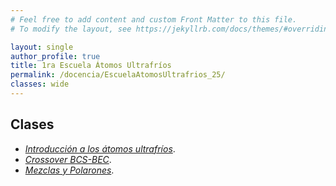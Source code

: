 ```yaml
---
# Feel free to add content and custom Front Matter to this file.
# To modify the layout, see https://jekyllrb.com/docs/themes/#overriding-theme-defaults

layout: single
author_profile: true
title: 1ra Escuela Átomos Ultrafríos
permalink: /docencia/EscuelaAtomosUltrafrios_25/
classes: wide
---
```



## Clases

* [_Introducción a los átomos ultrafríos_](https://raw.githubusercontent.com/felipeisaule/felipeisaule.github.io/main/files/teaching/2025_0/EscuelaAtomosUltrafrios/1_Intro.pdf).
* [_Crossover BCS-BEC_](https://raw.githubusercontent.com/felipeisaule/felipeisaule.github.io/main/files/teaching/2025_0/EscuelaAtomosUltrafrios/2_Crossover.pdf).
* [_Mezclas y Polarones_](https://raw.githubusercontent.com/felipeisaule/felipeisaule.github.io/main/files/teaching/2025_0/EscuelaAtomosUltrafrios/3_Mezclas.pdf).
